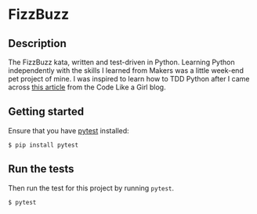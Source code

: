 # FizzBuzz

## Description
The FizzBuzz kata, written and test-driven in Python. Learning Python independently with the skills I learned from Makers was a little week-end pet project of mine. I was inspired to learn how to TDD Python after I came across [this article](https://code.likeagirl.io/in-tests-we-trust-tdd-with-python-af69f47e6932) from the Code Like a Girl blog.

## Getting started

Ensure that you have [pytest](https://docs.pytest.org/en/latest/getting-started.html#getstarted) installed:
```
$ pip install pytest
```

## Run the tests
Then run the test for this project by running ``pytest``.
```
$ pytest
```

